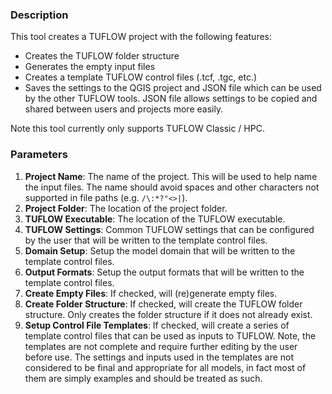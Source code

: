 ### Description

This tool creates a TUFLOW project with the following features:

* Creates the TUFLOW folder structure
* Generates the empty input files
* Creates a template TUFLOW control files (.tcf, .tgc, etc.)
* Saves the settings to the QGIS project and JSON file which can be used by the other TUFLOW tools. JSON file allows settings to be copied and shared between users and projects more easily.

Note this tool currently only supports TUFLOW Classic / HPC.

### Parameters

1. **Project Name**: The name of the project. This will be used to help name the input files. The name should  avoid spaces and other characters not supported in file paths (e.g. `/\:*?"<>|`).
2. **Project Folder**: The location of the project folder.
3. **TUFLOW Executable**: The location of the TUFLOW executable.
4. **TUFLOW Settings**: Common TUFLOW settings that can be configured by the user that will be written to the template control files.
5. **Domain Setup**: Setup the model domain that will be written to the template control files.
6. **Output Formats**: Setup the output formats that will be written to the template control files.
7. **Create Empty Files**: If checked, will (re)generate empty files.
8. **Create Folder Structure**: If checked, will create the TUFLOW folder structure. Only creates the folder structure if it does not already exist.
9. **Setup Control File Templates**: If checked, will create a series of template control files that can be used as inputs to TUFLOW. Note, the templates are not complete and require further editing by the user before use. The settings and inputs used in the templates are not considered to be final and appropriate for all models, in fact most of them are simply examples and should be treated as such.